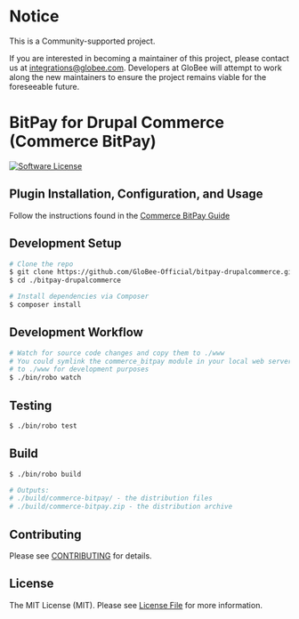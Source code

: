 # Notice

This is a Community-supported project.

If you are interested in becoming a maintainer of this project, please contact us at integrations@globee.com. Developers at GloBee will attempt to work along the new maintainers to ensure the project remains viable for the foreseeable future.

# BitPay for Drupal Commerce (Commerce BitPay)

[![Software License](https://img.shields.io/badge/license-MIT-brightgreen.svg?style=flat-square)](LICENSE.md)

## Plugin Installation, Configuration, and Usage
Follow the instructions found in the [Commerce BitPay Guide](GUIDE.md)

## Development Setup

``` bash
# Clone the repo
$ git clone https://github.com/GloBee-Official/bitpay-drupalcommerce.git
$ cd ./bitpay-drupalcommerce

# Install dependencies via Composer
$ composer install
```

## Development Workflow

``` bash
# Watch for source code changes and copy them to ./www
# You could symlink the commerce_bitpay module in your local web server
# to ./www for development purposes
$ ./bin/robo watch
```

## Testing

``` bash
$ ./bin/robo test
```

## Build

``` bash
$ ./bin/robo build

# Outputs:
# ./build/commerce-bitpay/ - the distribution files
# ./build/commerce-bitpay.zip - the distribution archive
```

## Contributing

Please see [CONTRIBUTING](CONTRIBUTING.md) for details.

## License

The MIT License (MIT). Please see [License File](LICENSE.md) for more information.

